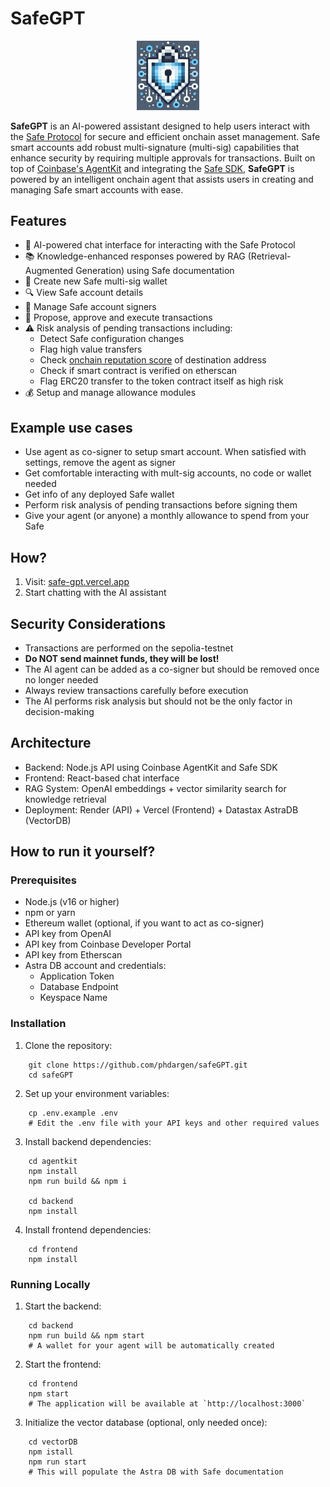 # SafeGPT

<p align="center">
  <img src="frontend/public/logo2.png" alt="SafeGPT Logo" width="100"/>
</p>

**SafeGPT** is an AI-powered assistant designed to help users interact with the [Safe Protocol](https://app.safe.global/welcome) for secure and efficient onchain asset management. Safe smart accounts add robust multi-signature (multi-sig) capabilities that enhance security by requiring multiple approvals for transactions. Built on top of [Coinbase's AgentKit](https://github.com/coinbase/agentkit) and integrating the [Safe SDK](https://github.com/safe-global/safe-core-sdk), **SafeGPT** is powered by an intelligent onchain agent that assists users in creating and managing Safe smart accounts with ease.

## Features

- 🤖 AI-powered chat interface for interacting with the Safe Protocol
- 📚 Knowledge-enhanced responses powered by RAG (Retrieval-Augmented Generation) using Safe documentation
- 🏦 Create new Safe multi-sig wallet
- 🔍 View Safe account details 
- 👥 Manage Safe account signers 
- 📝 Propose, approve and execute transactions
- ⚠️ Risk analysis of pending transactions including:
  - Detect Safe configuration changes 
  - Flag high value transfers
  - Check [onchain reputation score](https://docs.cdp.coinbase.com/reputation/docs/welcome) of destination address
  - Check if smart contract is verified on etherscan
  - Flag ERC20 transfer to the token contract itself as high risk
- 💰 Setup and manage allowance modules

## Example use cases

- Use agent as co-signer to setup smart account. When satisfied with settings, remove the agent as signer
- Get comfortable interacting with mult-sig accounts, no code or wallet needed
- Get info of any deployed Safe wallet
- Perform risk analysis of pending transactions before signing them
- Give your agent (or anyone) a monthly allowance to spend from your Safe 

## How?

1. Visit: [safe-gpt.vercel.app](https://safe-gpt.vercel.app/)
2. Start chatting with the AI assistant

## Security Considerations

- Transactions are performed on the sepolia-testnet
- **Do NOT send mainnet funds, they will be lost!**
- The AI agent can be added as a co-signer but should be removed once no longer needed
- Always review transactions carefully before execution
- The AI performs risk analysis but should not be the only factor in decision-making

## Architecture

- Backend: Node.js API using Coinbase AgentKit and Safe SDK
- Frontend: React-based chat interface
- RAG System: OpenAI embeddings + vector similarity search for knowledge retrieval
- Deployment: Render (API) + Vercel (Frontend) + Datastax AstraDB (VectorDB)

## How to run it yourself?

### Prerequisites

- Node.js (v16 or higher)
- npm or yarn
- Ethereum wallet (optional, if you want to act as co-signer)
- API key from OpenAI
- API key from Coinbase Developer Portal
- API key from Etherscan
- Astra DB account and credentials:
  - Application Token
  - Database Endpoint
  - Keyspace Name

### Installation

1. Clone the repository:
```
    git clone https://github.com/phdargen/safeGPT.git
    cd safeGPT
```
2. Set up your environment variables:
```
    cp .env.example .env
    # Edit the .env file with your API keys and other required values
```

3. Install backend dependencies:
```
    cd agentkit
    npm install 
    npm run build && npm i

    cd backend
    npm install
```
4. Install frontend dependencies:
```
    cd frontend
    npm install
```

### Running Locally

1. Start the backend:
```
    cd backend
    npm run build && npm start
    # A wallet for your agent will be automatically created
```
2. Start the frontend:
```
    cd frontend
    npm start
    # The application will be available at `http://localhost:3000`
```
3. Initialize the vector database (optional, only needed once):
```
    cd vectorDB
    npm istall
    npm run start
    # This will populate the Astra DB with Safe documentation
```